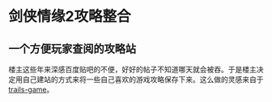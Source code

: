 # 剑侠情缘2攻略整合
## 一个方便玩家查阅的攻略站

楼主这些年来深感百度贴吧的不便，好好的帖子不知道哪天就会被吞。于是楼主决定用自己建站的方式来将一些自己喜欢的游戏攻略保存下来。这么做的灵感来自于[trails-game](https://trails-game.com/)。